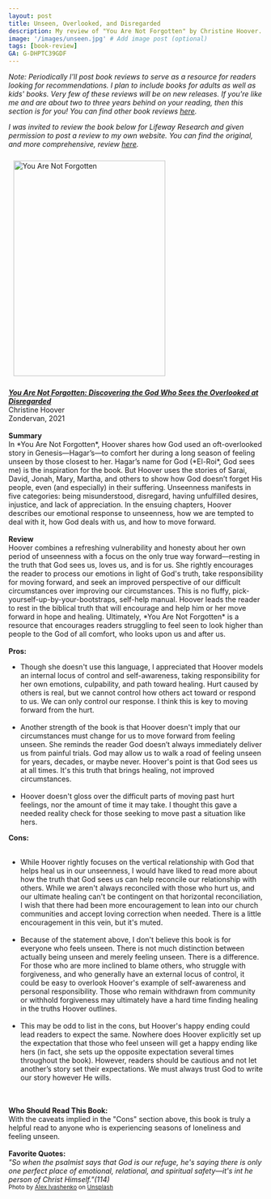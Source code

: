 ```yaml
---
layout: post
title: Unseen, Overlooked, and Disregarded
description: My review of "You Are Not Forgotten" by Christine Hoover.
image: '/images/unseen.jpg' # Add image post (optional)
tags: [book-review]
GA: G-DHPTC39GDF
---
```


*Note: Periodically I'll post book reviews to serve as a resource for readers looking for recommendations. I plan to include books for adults as well as kids' books. Very few of these reviews will be on new releases. If you're like me and are about two to three years behind on your reading, then this section is for you! You can find other book reviews [here](https://www.meredithcook.net/tags/#book-review).* 

*I was invited to review the book below for Lifeway Research and given permission to post a review to my own website. You can find the original, and more comprehensive, review [here](https://research.lifeway.com/2024/05/31/navigating-seasons-of-feeling-unseen/).* 

<p align="center">

<a href="https://amzn.to/4eeHU7F" target="blank"><img src="meredithcook.github.io/images/hoover.jpg" alt="You Are Not Forgotten" style="width:300px;height:425px;padding:10px" align="center"></a></p>
<p>
<b><a href= "https://amzn.to/4eeHU7F" target= "blank"><i>You Are Not Forgotten: Discovering the God Who Sees the Overlooked at Disregarded</i></a></b>
<br> 
Christine Hoover
<br>
Zondervan, 2021
<br>
<br>
<b>Summary</b>
<br>
    In *You Are Not Forgotten*, Hoover shares how God used an oft-overlooked story in Genesis—Hagar’s—to comfort her during a long season of feeling unseen by those closest to her. Hagar’s name for God (*El-Roi*, God sees me) is the inspiration for the book. But Hoover uses the stories of Sarai, David, Jonah, Mary, Martha, and others to show how God doesn’t forget His people, even (and especially) in their suffering. Unseenness manifests in five categories: being misunderstood, disregard, having unfulfilled desires, injustice, and lack of appreciation. In the ensuing chapters, Hoover describes our emotional response to unseenness, how we are tempted to deal with it, how God deals with us, and how to move forward.
<br>
<br>
<b>Review</b>
<br>
Hoover combines a refreshing vulnerability and honesty about her own period of unseenness with a focus on the only true way forward—resting in the truth that God sees us, loves us, and is for us. She rightly encourages the reader to process our emotions in light of God's truth, take responsibility for moving forward, and seek an improved perspective of our difficult circumstances over improving our circumstances. This is no fluffy, pick-yourself-up-by-your-bootstraps, self-help manual. Hoover leads the reader to rest in the biblical truth that will encourage and help him or her move forward in hope and healing.  Ultimately, *You Are Not Forgotten* is a resource that encourages readers struggling to feel seen to look higher than people to the God of all comfort, who looks upon us and after us.
<br>
<br>
<b>Pros:</b>
<ul>
<li>Though she doesn't use this language, I appreciated that Hoover models an internal locus of control and self-awareness, taking responsibility for her own emotions, culpability, and path toward healing. Hurt caused by others is real, but we cannot control how others act toward or respond to us. We can only control our response. I think this is key to moving forward from the hurt.</li> 
<br>
<li>Another strength of the book is that Hoover doesn't imply that our circumstances must change for us to move forward from feeling unseen. She reminds the reader God doesn’t always immediately deliver us from painful trials. God may allow us to walk a road of feeling unseen for years, decades, or maybe never. Hoover's point is that God sees us at all times. It's this truth that brings healing, not improved circumstances.</li> 
<br>
<li>Hoover doesn't gloss over the difficult parts of moving past hurt feelings, nor the amount of time it may take. I thought this gave a needed reality check for those seeking to move past a situation like hers.</li> 
</ul>
<b>Cons:</b>
<br>
<br>
<ul>
<li>While Hoover rightly focuses on the vertical relationship with God that helps heal us in our unseenness, I would have liked to read more about how the truth that God sees us can help reconcile our relationship with others. While we aren't always reconciled with those who hurt us, and our ultimate healing can't be contingent on that horizontal reconciliation, I wish that there had been more encouragement to lean into our church communities and accept loving correction when needed. There is a little encouragement in this vein, but it's muted.</li>
<br>
<li>Because of the statement above, I don't believe this book is for everyone who feels unseen. There is not much distinction between actually being unseen and merely feeling unseen. There is a difference. For those who are more inclined to blame others, who struggle with forgiveness, and who generally have an external locus of control, it could be easy to overlook Hoover's example of self-awareness and personal responsibility. Those who remain withdrawn from community or withhold forgiveness may ultimately have a hard time finding healing in the truths Hoover outlines.</li>
<br>
<li>This may be odd to list in the cons, but Hoover's happy ending could lead readers to expect the same. Nowhere does Hoover explicitly set up the expectation that those who feel unseen will get a happy ending like hers (in fact, she sets up the opposite expectation several times throughout the book). However, readers should be cautious and not let another’s story set their expectations. We must always trust God to write our story however He wills.</li>
<br>
</ul> 
<br>
<b>Who Should Read This Book:</b>
<br>
	With the caveats implied in the "Cons" section above, this book is truly a helpful read to anyone who is experiencing seasons of loneliness and feeling unseen. 
<br>
<br>
<b>Favorite Quotes:</b>
<br>
<i>"So when the psalmist says that God is our refuge, he's saying there is only one perfect place of emotional, relational, and spiritual safety—it's int he person of Christ Himself."(114)</i>
<br>
<sub>Photo by <a href="https://unsplash.com/@alexmedia?utm_content=creditCopyText&utm_medium=referral&utm_source=unsplash">Alex Ivashenko</a> on <a href="https://unsplash.com/photos/grayscale-photography-of-woman-facing-window-RLdcScGQEJ4?utm_content=creditCopyText&utm_medium=referral&utm_source=unsplash">Unsplash</a></sub>
  